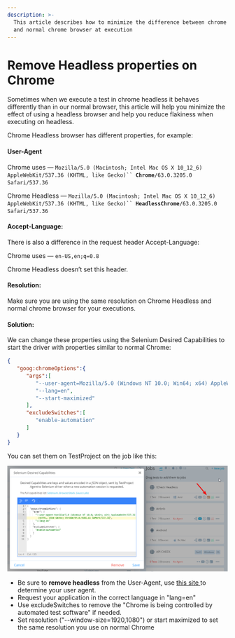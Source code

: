 ```yaml
---
description: >-
  This article describes how to minimize the difference between chrome headless
  and normal chrome browser at execution
---
```


# Remove Headless properties on Chrome

Sometimes when we execute a test in chrome headless it behaves differently than in our normal browser, this article will help you minimize the effect of using a headless browser and help you reduce flakiness when executing on headless.

Chrome Headless browser has different properties, for example:

#### User-Agent <a href="#h_f819618cff" id="h_f819618cff"></a>

Chrome uses — `Mozilla/5.0 (Macintosh; Intel Mac OS X 10_12_6) AppleWebKit/537.36 (KHTML, like Gecko)`` `**`Chrome`**`/63.0.3205.0 Safari/537.36`

Chrome Headless — `Mozilla/5.0 (Macintosh; Intel Mac OS X 10_12_6) AppleWebKit/537.36 (KHTML, like Gecko)`` `**`HeadlessChrome`**`/63.0.3205.0 Safari/537.36`

#### **Accept-Language:** <a href="#h_1463156701" id="h_1463156701"></a>

There is also a difference in the request header Accept-Language:

Chrome uses — `en-US,en;q=0.8`

Chrome Headless doesn’t set this header.

#### Resolution: <a href="#h_c5b1710fd4" id="h_c5b1710fd4"></a>

Make sure you are using the same resolution on Chrome Headless and normal chrome browser for your executions.

#### Solution: <a href="#h_9d1b23ac39" id="h_9d1b23ac39"></a>

We can change these properties using the Selenium Desired Capabilities to start the driver with properties similar to normal Chrome:

```json
{
   "goog:chromeOptions":{
      "args":[
         "--user-agent=Mozilla/5.0 (Windows NT 10.0; Win64; x64) AppleWebKit/537.36 (KHTML, like Gecko) Chrome/94.0.4606.61 Safari/537.36",
         "--lang=en",
         "--start-maximized"
      ],
      "excludeSwitches":[
         "enable-automation"
      ]
   }
}
```

You can set them on TestProject on the job like this:

![](<../../.gitbook/assets/image (2) (2) (1).png>)

* Be sure to **remove headless** from the User-Agent, use [this site ](https://developers.whatismybrowser.com/useragents/explore/software\_name/chrome/)to determine your user agent.
* Request your application in the correct language in "lang=en"
* Use excludeSwitches to remove the "Chrome is being controlled by automated test software" if needed.
* Set resolution ("--window-size=1920,1080") or start maximized to set the same resolution you use on normal Chrome
